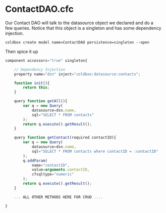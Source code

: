 # ContactDAO.cfc

Our Contact DAO will talk to the datasource object we declared and do a few queries. Notice that this object is a singleton and has some dependency injection.

```text
coldbox create model name=ContactDAO persistence=singleton --open
```

Then spice it up

```javascript
component accessors="true" singleton{

    // Dependency Injection
    property name="dsn" inject="coldbox:datasource:contacts";

    function init(){
        return this;
    }

    query function getAll(){
        var q = new Query(
            datasource=dsn.name,
            sql="SELECT * FROM contacts"
        );
        return q.execute().getResult();
    }

    query function getContact(required contactID){
        var q = new Query(
            datasource=dsn.name,
            sql="SELECT * FROM contacts where contactID = :contactID"
        );
        q.addParam(
            name="contactID",
            value=arguments.contactID,
            cfsqltype="numeric"
        );
        return q.execute().getResult();
    }

    ... ALL OTHER METHODS HERE FOR CRUD ....

}
```

